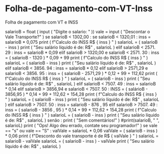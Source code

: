 # Folha-de-pagamento-com-VT-Inss
Folha de pagamento com VT e INSS

salarioB  =  float ( input ( "Digite o salario: " ))
vale  =   input ( "Descontar o Vale Transporte?" )
se  salarioB  < 1302,00 :
se  salarioB  < 1320,01 :
    inss  =  salarioB * 0,075
    print ( f"Calculo do INSS R$ { inss } " )
    salarioL  = ( salarioB - inss )
    print ( "Seu salário líquido é de: R$" , salarioL )
elif  salarioB  < 2571. 29 :
    inss  =  salarioB * 0,09
elif  salarioB  > 1320,00 e salarioB < 2571. 30 :    
    inss  =  ( salarioB - 1320 ) * 0,09 + 99    
    print ( f"Calculo do INSS R$ { inss } " )
    salarioL  = ( salarioB - inss )
    print ( "Seu salário líquido é de: R$" , salarioL )
elif  salarioB  < 3856. 94 :
    inss  =  salarioB * 0,12
elif  salarioB  > 2571,29 e salarioB < 3856. 95 :     
    inss  =  ( salarioB - 2571,29 ) * 0,12 + 99 + 112,62       
    print ( f"Calculo do INSS R$ { inss } " )
    salarioL  = ( salarioB - inss )
    print ( "Seu salário líquido é de: R$" , salarioL )
elif  salarioB  < 7507. 49 :
    inss  =  salarioB * 0,14
elif  salarioB  > 3856,94 e salarioB < 7507. 50 :     
    INSS  =  ( salárioB - 3856,95 ) * 0,14 + 99 + 112,62 + 154,28         
    print ( f"Calculo do INSS R$ { inss } " )
    salarioL  = ( salarioB - inss )
    print ( "Seu salário líquido é de: R$" , salarioL )
elif  salarioB  > 7507. 50 :
    inss  =  salarioB - 876 , 95
elif  salarioB  > 7507. 49 :
    inss  =  ( salarioB - 3856 , 95 ) * 0,14 + 99 + 112,62 + 154,28         
    print ( f"Calculo do INSS R$ { inss } " )
    salarioL  = ( salarioB - inss )
    print ( "Seu salário líquido é de: R$" , salarioL )
senão :
    print ( "Sem comentários!" )
#print(salarioB, " ", salarioL)
    print ( "Ops! Algo deu errado, contate seu programador!" )
se  vale  ==  "s"  ou  vale  ==  "S" :
    valVale  =  salarioL * 0,06
    valVale  =  ( salarioB - inss ) * 0,06
    print ( f"Desconto do vale transporte é de R$ { valVale } " )
    salarioL  =  salarioB  -  valVale
    salarioL  =  ( salarioB - inss )  -  valVale
    print ( "Seu salário líquido é de: R$" , salarioL )

